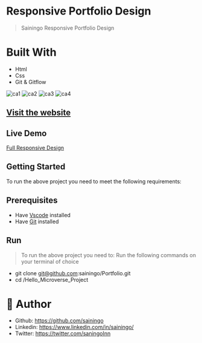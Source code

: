 # Responsive Portfolio Design
> Sainingo Responsive Portfolio Design 

# Built With
- Html
- Css
- Git & Gitflow

![ca1](https://user-images.githubusercontent.com/32932447/155713112-df2eeb16-8708-4547-a53c-ccc69d50ee45.PNG)
![ca2](https://user-images.githubusercontent.com/32932447/155713117-922b89f9-ac36-466e-b4ad-4a974b33b4ba.PNG)
![ca3](https://user-images.githubusercontent.com/32932447/155713119-99921eec-2f57-43f1-bfbb-e6d86b36b377.PNG)
![ca4](https://user-images.githubusercontent.com/32932447/155713110-4e91da73-248d-42e3-8c76-546af5391338.PNG)

## [Visit the website](https://sainingo.github.io/Portfolio/)
## Live Demo
[Full Responsive Design](https://www.loom.com/share/4df1a495c4a64fc88bf938415f795916)

## Getting Started
To run the above project you need to meet the following requirements:
## Prerequisites
- Have [Vscode](https://code.visualstudio.com/) installed 
- Have [Git](https://git-scm.com/) installed

## Run
> To run the above project you need to:
> Run the following commands on your terminal of choice

- git clone  git@github.com:sainingo/Portfolio.git
- cd /Hello_Microverse_Project


# 🤵 Author
- Github: https://github.com/sainingo
- Linkedin: https://www.linkedin.com/in/sainingo/
- Twitter: https://twitter.com/saningoInn
